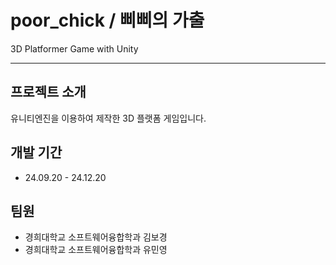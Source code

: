 # poor_chick / 삐삐의 가출
3D Platformer Game with Unity

---

## 프로젝트 소개
유니티엔진을 이용하여 제작한 3D 플랫폼 게임입니다.


## 개발 기간
- 24.09.20 - 24.12.20


## 팀원
- 경희대학교 소프트웨어융합학과 김보경
- 경희대학교 소프트웨어융합학과 유민영
